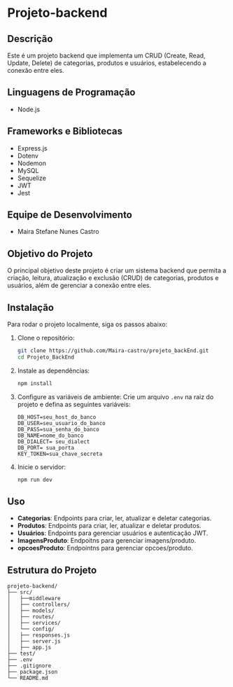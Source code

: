 # Projeto-backend

## Descrição

Este é um projeto backend que implementa um CRUD (Create, Read, Update, Delete) de categorias, produtos e usuários, estabelecendo a conexão entre eles.

## Linguagens de Programação

- Node.js

## Frameworks e Bibliotecas

- Express.js
- Dotenv
- Nodemon
- MySQL
- Sequelize
- JWT
- Jest

## Equipe de Desenvolvimento

- Maira Stefane Nunes Castro

## Objetivo do Projeto

O principal objetivo deste projeto é criar um sistema backend que permita a criação, leitura, atualização e exclusão (CRUD) de categorias, produtos e usuários, além de gerenciar a conexão entre eles.

## Instalação

Para rodar o projeto localmente, siga os passos abaixo:

1. Clone o repositório:
    ```bash
    git clone https://github.com/Maira-castro/projeto_backEnd.git
    cd Projeto_BackEnd
    ```

2. Instale as dependências:
    ```bash
    npm install
    ```

3. Configure as variáveis de ambiente:
    Crie um arquivo `.env` na raiz do projeto e defina as seguintes variáveis:
    ```
    DB_HOST=seu_host_do_banco
    DB_USER=seu_usuario_do_banco
    DB_PASS=sua_senha_do_banco
    DB_NAME=nome_do_banco
    DB_DIALECT= seu_dialect
    DB_PORT= sua_porta
    KEY_TOKEN=sua_chave_secreta
    ```

4. Inicie o servidor:
    ```bash
    npm run dev
    ```


## Uso

- **Categorias**: Endpoints para criar, ler, atualizar e deletar categorias.
- **Produtos**: Endpoints para criar, ler, atualizar e deletar produtos.
- **Usuários**: Endpoints para gerenciar usuários e autenticação JWT.
- **ImagensProduto**: Endpoitns para gerenciar imagens/produto.
- **opcoesProduto**: Endpointns para gerenciar opcoes/produto.
## Estrutura do Projeto

```plaintext
projeto-backend/
├── src/
│   ├──middleware
│   ├── controllers/
│   ├── models/
│   ├── routes/
│   ├── services/
│   └── config/
│   ├── responses.js
│   ├── server.js
│   ├── app.js
├── test/
├── .env
├── .gitignore
├── package.json
└── README.md


